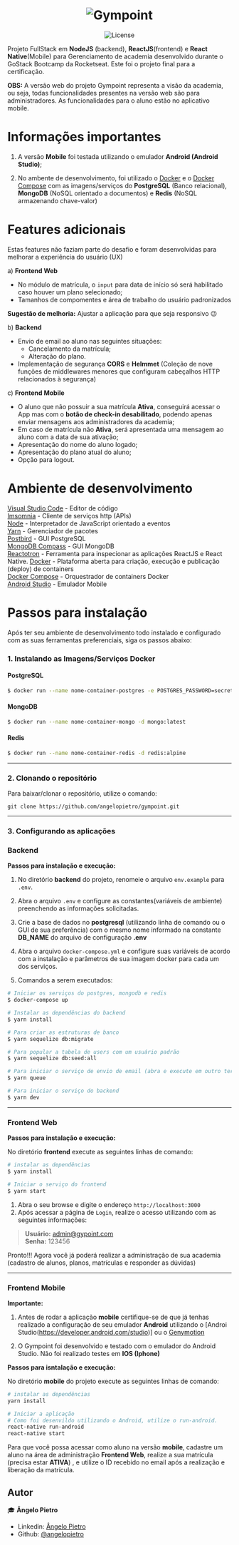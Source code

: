 <h1 align="center">
  <img alt="Gympoint" title="Gympoint" src="(https://user-images.githubusercontent.com/5533726/71780030-2a577600-2f9c-11ea-8692-84656aacf1fa.png)
" />
</h1>

<p align="center">
  <img alt="License" src="https://img.shields.io/badge/license-MIT-%2304D361">
</p>

Projeto FullStack em **NodeJS** (backend), **ReactJS**(frontend) e **React Native**(Mobile) para Gerenciamento de academia desenvolvido durante o GoStack Bootcamp da Rocketseat. Este foi o projeto final para a certificação.

**OBS:** A versão web do projeto Gympoint representa a visão da academia, ou seja, todas funcionalidades presentes na versão web são para administradores. As funcionalidades para o aluno estão no aplicativo mobile.

# Informações importantes

1. A versão **Mobile** foi testada utilizando o emulador **Android (Android Studio)**;

2. No ambente de desenvolvimento, foi utilizado o [Docker](https://www.docker.com/) e o [Docker Compose](https://docs.docker.com/compose/) com as imagens/serviços do **PostgreSQL** (Banco relacional), **MongoDB** (NoSQL orientado a documentos) e **Redis** (NoSQL armazenando chave-valor)

# Features adicionais

Estas features não faziam parte do desafio e foram desenvolvidas para melhorar a experiência do usuário (UX)

a) **Frontend Web**

- No módulo de matrícula, o `input` para data de início só será habilitado caso houver um plano selecionado;
- Tamanhos de compomentes e área de trabalho do usuário padronizados

**Sugestão de melhoria:** Ajustar a aplicação para que seja responsivo :wink:

b) **Backend**

- Envio de email ao aluno nas seguintes situações:
  - Cancelamento da matrícula;
  - Alteração do plano.
- Implementação de segurança **CORS** e **Helmmet** (Coleção de nove funções de middlewares menores que configuram cabeçalhos HTTP relacionados à segurança)

c) **Frontend Mobile**

- O aluno que não possuir a sua matrícula **Ativa**, conseguirá acessar o App mas com o **botão de check-in desabilitado**, podendo apenas enviar mensagens aos administradores da academia;
- Em caso de matrícula não **Ativa**, será apresentada uma mensagem ao aluno com a data de sua ativação;
- Apresentação do nome do aluno logado;
- Apresentação do plano atual do aluno;
- Opção para logout.

# Ambiente de desenvolvimento

[Visual Studio Code](https://code.visualstudio.com/) - Editor de código  
[Imsomnia](https://insomnia.rest/) - Cliente de serviços http (APIs)  
[Node](https://nodejs.org/) - Interpretador de JavaScript orientado a eventos  
[Yarn](yarnpkg.com) - Gerenciador de pacotes  
[Postbird](https://electronjs.org/apps/postbird) - GUI PostgreSQL  
[MongoDB Compass](https://www.mongodb.com/download-center/compass) - GUI MongoDB  
[Reactotron](https://github.com/infinitered/reactotron) - Ferramenta para inspecionar as aplicações ReactJS e React Native.
[Docker](https://www.docker.com/) - Plataforma aberta para criação, execução e publicação (deploy) de containers  
[Docker Compose](https://docs.docker.com/compose/) - Orquestrador de containers Docker  
[Android Studio](https://developer.android.com/studio) - Emulador Mobile

# Passos para instalação

Após ter seu ambiente de desenvolvimento todo instalado e configurado com as suas ferramentas preferenciais, siga os passos abaixo:

### 1. Instalando as Imagens/Serviços Docker

#### PostgreSQL

```bash
$ docker run --name nome-container-postgres -e POSTGRES_PASSWORD=secret-password -d postgres
```

#### MongoDB

```bash
$ docker run --name nome-container-mongo -d mongo:latest
```

#### Redis

```bash
$ docker run --name nome-container-redis -d redis:alpine
```

---

### 2. Clonando o repositório

Para baixar/clonar o repositório, utilize o comando:

```git
git clone https://github.com/angelopietro/gympoint.git
```

---

### 3. Configurando as aplicações

### Backend

**Passos para instalação e execução:**

1. No diretório **backend** do projeto, renomeie o arquivo `env.example` para `.env`.

2. Abra o arquivo `.env` e configure as constantes(variáveis de ambiente) preenchendo as informações solicitadas.

3. Crie a base de dados no **postgresql** (utilizando linha de comando ou o GUI de sua preferência) com o mesmo nome informado na constante **DB_NAME** do arquivo de configuração **.env**

4. Abra o arquivo `docker-compose.yml` e configure suas variáveis de acordo com a instalação e parâmetros de sua imagem docker para cada um dos serviços.

5. Comandos a serem executados:

```bash
# Iniciar os serviços do postgres, mongodb e redis
$ docker-compose up

# Instalar as dependências do backend
$ yarn install

# Para criar as estruturas de banco
$ yarn sequelize db:migrate

# Para popular a tabela de users com um usuário padrão
$ yarn sequelize db:seed:all

# Para iniciar o serviço de envio de email (abra e execute em outro terminal)
$ yarn queue

# Para iniciar o serviço do backend
$ yarn dev
```

---

### Frontend Web

**Passos para instalação e execução:**

No diretório **frontend** execute as seguintes linhas de comando:

```bash
# instalar as dependências
$ yarn install

# Iniciar o serviço do frontend
$ yarn start
```

1. Abra o seu browse e digite o endereço `http://localhost:3000`
2. Após acessar a página de `Login`, realize o acesso utilizando com as seguintes informações:

> **Usuário:** admin@gypoint.com  
> **Senha:** 123456

Pronto!!! Agora você já poderá realizar a administração de sua academia (cadastro de alunos, planos, matrículas e responder as dúvidas)

---

### Frontend Mobile

**Importante:**

1. Antes de rodar a aplicação **mobile** certifique-se de que já tenhas realizado a configuração de seu emulador **Android** utilizando o [Androi Studio(https://developer.android.com/studio)] ou o [Genymotion](https://www.genymotion.com/)

2. O Gympoint foi desenvolvido e testado com o emulador do Android Studio.
   Não foi realizado testes em **IOS (Iphone)**

**Passos para isntalação e execução:**

No diretório **mobile** do projeto execute as seguintes linhas de comando:

```bash
# instalar as dependências
yarn install

# Iniciar a aplicação
# Como foi desenvildo utilizando o Android, utilize o run-android.
react-native run-android
react-native start
```

Para que você possa acessar como aluno na versão **mobile**, cadastre um aluno na área de administração **Frontend Web**, realize a sua matrícula (precisa estar **ATIVA**) , e utilize o ID recebido no email após a realização e liberação da matrícula.

## Autor

:mortar_board: **Ângelo Pietro**

- Linkedin: [Ângelo Pietro](https://www.linkedin.com/in/angelopietro/)
- Github: [@angelopietro](https://github.com/angelopietro)
